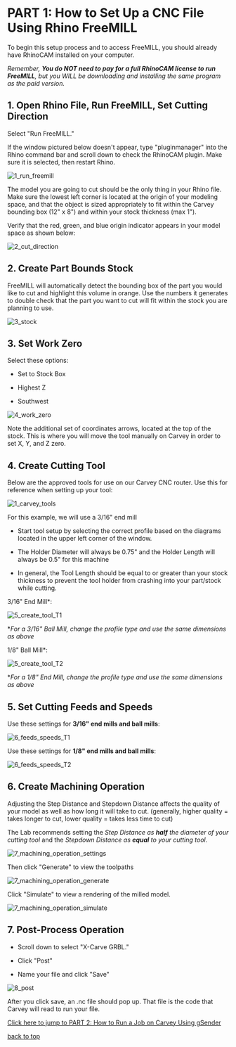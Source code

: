 # PART 1: How to Set Up a CNC File Using Rhino FreeMILL  

To begin this setup process and to access FreeMILL, you should already have RhinoCAM installed on your computer. 

*Remember, **You do NOT need to pay for a full RhinoCAM license to run FreeMILL**, but you WILL be downloading and installing the same program as the paid version.*

## 1. Open Rhino File, Run FreeMILL, Set Cutting Direction 

Select "Run FreeMILL." 

If the window pictured below doesn't appear, type "pluginmanager" into the Rhino command bar and scroll down to check the RhinoCAM plugin. Make sure it is selected, then restart Rhino.

![1_run_freemill](https://github.com/user-attachments/assets/e0856021-7395-4c07-ac6b-b158c71a47ad) 

The model you are going to cut should be the only thing in your Rhino file. Make sure the lowest left corner is located at the origin of your modeling space, and that the object is sized appropriately to fit within the Carvey bounding box (12" x 8") and within your stock thickness (max 1"). 

Verify that the red, green, and blue origin indicator appears in your model space as shown below: 

![2_cut_direction](https://github.com/user-attachments/assets/4b13a1d8-2d15-409c-ab33-f361d1e38a8d)

## 2. Create Part Bounds Stock 


FreeMILL will automatically detect the bounding box of the part you would like to cut and highlight this volume in orange. Use the numbers it generates to double check that the part you want to cut will fit within the stock you are planning to use. 

![3_stock](https://github.com/user-attachments/assets/52bb65df-b26c-4a66-97b2-68c16b47151b)

## 3. Set Work Zero 

Select these options: 

* Set to Stock Box 

* Highest Z 

* Southwest 

![4_work_zero](https://github.com/user-attachments/assets/64b1914a-07f3-4c57-a1dd-1af8d1888986)

Note the additional set of coordinates arrows, located at the top of the stock. This is where you will move the tool manually on Carvey in order to set X, Y, and Z zero. 

## 4. Create Cutting Tool 

Below are the approved tools for use on our Carvey CNC router. Use this for reference when setting up your tool: 

![1_carvey_tools](https://github.com/user-attachments/assets/97e8d879-6550-49a1-b02b-fc1ae636a4c4)

For this example, we will use a 3/16" end mill 

* Start tool setup by selecting the correct profile based on the diagrams located in the upper left corner of the window. 

* The Holder Diameter will always be 0.75" and the Holder Length will always be 0.5" for this machine 

* In general, the Tool Length should be equal to or greater than your stock thickness to prevent the tool holder from crashing into your part/stock while cutting. 

3/16" End Mill*: 

![5_create_tool_T1](https://github.com/user-attachments/assets/ca596ddb-3a1b-4388-a22f-ad8ab282f352)

**For a 3/16" Ball Mill, change the profile type and use the same dimensions as above* 

1/8" Ball Mill*: 

![5_create_tool_T2](https://github.com/user-attachments/assets/26a6f7fe-19ae-4186-a2a9-18f7df726b89)

**For a 1/8" End Mill, change the profile type and use the same dimensions as above* 

## 5. Set Cutting Feeds and Speeds 

Use these settings for **3/16" end mills and ball mills**: 

![6_feeds_speeds_T1](https://github.com/user-attachments/assets/01f243ff-d2ba-4576-9b87-d6355cbbc794)

Use these settings for **1/8" end mills and ball mills**: 

![6_feeds_speeds_T2](https://github.com/user-attachments/assets/572be36c-3f9a-4dc2-b9b8-0121f6d6864d)

## 6. Create Machining Operation 

Adjusting the Step Distance and Stepdown Distance affects the quality of your model as well as how long it will take to cut. (generally, higher quality = takes longer to cut, lower quality = takes less time to cut) 

The Lab recommends setting the *Step Distance as **half** the diameter of your cutting tool* and the *Stepdown Distance as **equal** to your cutting tool.* 
 
![7_machining_operation_settings](https://github.com/user-attachments/assets/520c5820-28aa-4ce5-a26f-c7225b2b0d97)

Then click "Generate" to view the toolpaths 

![7_machining_operation_generate](https://github.com/user-attachments/assets/8ca02c29-c7e1-4cae-a99b-dfa9cf28ad86)

Click "Simulate" to view a rendering of the milled model. 

![7_machining_operation_simulate](https://github.com/user-attachments/assets/794a385e-bf34-4b10-afd7-0d06f961b320)

## 7. Post-Process Operation 

* Scroll down to select "X-Carve GRBL." 

* Click "Post" 

* Name your file and click "Save" 

![8_post](https://github.com/user-attachments/assets/fde1ae35-b2ff-471d-80d5-df75967485e2)

After you click save, an .nc file should pop up. That file is the code that Carvey will read to run your file.  

[Click here to jump to PART 2: How to Run a Job on Carvey Using gSender](https://digitalfabricationlab-nyit-soad.github.io/resources/Tutorials&Templates/Carvey/Part2/)  

[back to top](https://digitalfabricationlab-nyit-soad.github.io/resources/Tutorials&Templates/Carvey/Part1/)
